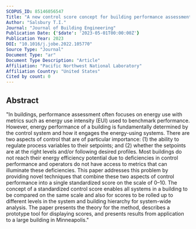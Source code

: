 ```yaml
---
SCOPUS_ID: 85146056547
Title: "A new control score concept for building performance assessment"
Author: "Salsbury T.I."
Journal: "Journal of Building Engineering"
Publication Date: {'$date': '2023-05-01T00:00:00Z'}
Publication Year: 2023
DOI: "10.1016/j.jobe.2022.105770"
Source Type: "Journal"
Document Type: "ar"
Document Type Description: "Article"
Affiliation: "Pacific Northwest National Laboratory"
Affiliation Country: "United States"
Cited by count: 0
---
```


## Abstract
"In buildings, performance assessment often focuses on energy use with metrics such as energy use intensity (EUI) used to benchmark performance. However, energy performance of a building is fundamentally determined by the control system and how it engages the energy-using systems. There are two aspects of control that are of particular importance: (1) the ability to regulate process variables to their setpoints; and (2) whether the setpoints are at the right levels and/or following desired profiles. Most buildings do not reach their energy efficiency potential due to deficiencies in control performance and operators do not have access to metrics that can illuminate these deficiencies. This paper addresses this problem by providing novel techniques that combine these two aspects of control performance into a single standardized score on the scale of 0–10. The concept of a standardized control score enables all systems in a building to be compared on the same scale and also for scores to be rolled up to different levels in the system and building hierarchy for system-wide analysis. The paper presents the theory for the method, describes a prototype tool for displaying scores, and presents results from application to a large building in Minneapolis."
